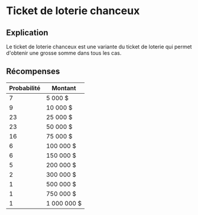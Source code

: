 # Ticket de loterie chanceux

## Explication
Le ticket de loterie chanceux est une variante du ticket de loterie qui permet d'obtenir une grosse somme dans tous les cas.

## Récompenses
| Probabilité | Montant |
| --- | --- |
| 7 | 5 000 $ |
| 9 | 10 000 $ |
| 23 | 25 000 $ |
| 23 | 50 000 $ |
| 16 | 75 000 $ |
| 6 | 100 000 $ |
| 6 | 150 000 $ |
| 5 | 200 000 $ |
| 2 | 300 000 $ |
| 1 | 500 000 $ |
| 1 | 750 000 $ |
| 1 | 1 000 000 $ |